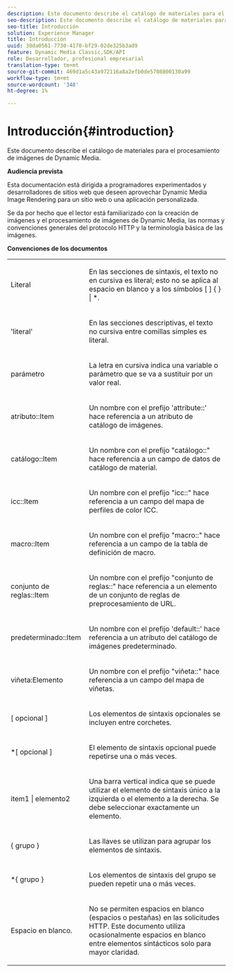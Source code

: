 ```yaml
---
description: Este documento describe el catálogo de materiales para el procesamiento de imágenes de Dynamic Media.
seo-description: Este documento describe el catálogo de materiales para el procesamiento de imágenes de Dynamic Media.
seo-title: Introducción
solution: Experience Manager
title: Introducción
uuid: 38da0561-7730-4170-bf29-02de325b3ad9
feature: Dynamic Media Classic,SDK/API
role: Desarrollador, profesional empresarial
translation-type: tm+mt
source-git-commit: 469d1a5c43a972116a8a2efb0de5708800130a99
workflow-type: tm+mt
source-wordcount: '348'
ht-degree: 1%

---
```



# Introducción{#introduction}

Este documento describe el catálogo de materiales para el procesamiento de imágenes de Dynamic Media.

**Audiencia prevista**

Esta documentación está dirigida a programadores experimentados y desarrolladores de sitios web que deseen aprovechar Dynamic Media Image Rendering para un sitio web o una aplicación personalizada.

Se da por hecho que el lector está familiarizado con la creación de imágenes y el procesamiento de imágenes de Dynamic Media, las normas y convenciones generales del protocolo HTTP y la terminología básica de las imágenes.

**Convenciones de los documentos**

<table id="simpletable_E96BA470B3CE4266A9E6ED0440A56C40"> 
 <tr class="strow"> 
  <td class="stentry"> <p>Literal </p> </td> 
  <td class="stentry"> <p>En las secciones de sintaxis, el texto no en cursiva es literal; esto no se aplica al espacio en blanco y a los símbolos [ ] { } | *. </p> </td> 
 </tr> 
 <tr class="strow"> 
  <td class="stentry"> <p>'literal' </p> </td> 
  <td class="stentry"> <p>En las secciones descriptivas, el texto no cursiva entre comillas simples es literal. </p> </td> 
 </tr> 
 <tr class="strow"> 
  <td class="stentry"> <p> <span class="varname"> parámetro </span> </p> </td> 
  <td class="stentry"> <p>La letra en cursiva indica una variable o parámetro que se va a sustituir por un valor real. </p> </td> 
 </tr> 
 <tr class="strow"> 
  <td class="stentry"> <p> <span class="codeph"> atributo::Item  </span> </p> </td> 
  <td class="stentry"> <p>Un nombre con el prefijo 'attribute::' hace referencia a un atributo de catálogo de imágenes. </p> </td> 
 </tr> 
 <tr class="strow"> 
  <td class="stentry"> <span class="codeph"> catálogo::Item  </span> </td> 
  <td class="stentry"> <p>Un nombre con el prefijo "catálogo::" hace referencia a un campo de datos de catálogo de material. </p> </td> 
 </tr> 
 <tr class="strow"> 
  <td class="stentry"> <p> <span class="codeph"> icc::Item  </span> </p> </td> 
  <td class="stentry"> <p>Un nombre con el prefijo "icc::" hace referencia a un campo del mapa de perfiles de color ICC. </p> </td> 
 </tr> 
 <tr class="strow"> 
  <td class="stentry"> <p> <span class="codeph"> macro::Item  </span> </p> </td> 
  <td class="stentry"> <p>Un nombre con el prefijo "macro::" hace referencia a un campo de la tabla de definición de macro. </p> </td> 
 </tr> 
 <tr class="strow"> 
  <td class="stentry"> <p> <span class="codeph"> conjunto de reglas::Item  </span> </p> </td> 
  <td class="stentry"> <p>Un nombre con el prefijo "conjunto de reglas::" hace referencia a un elemento de un conjunto de reglas de preprocesamiento de URL. </p> </td> 
 </tr> 
 <tr class="strow"> 
  <td class="stentry"> <p> <span class="codeph"> predeterminado::Item  </span> </p> </td> 
  <td class="stentry"> <p>Un nombre con el prefijo 'default::' hace referencia a un atributo del catálogo de imágenes predeterminado. </p> </td> 
 </tr> 
 <tr class="strow"> 
  <td class="stentry"> <p> <span class="codeph"> viñeta:Elemento  </span> </p> </td> 
  <td class="stentry"> <p>Un nombre con el prefijo "viñeta::" hace referencia a un campo del mapa de viñetas. </p> </td> 
 </tr> 
 <tr class="strow"> 
  <td class="stentry"> <p>[ <span class="varname"> opcional </span> ] </p> </td> 
  <td class="stentry"> <p>Los elementos de sintaxis opcionales se incluyen entre corchetes. </p> </td> 
 </tr> 
 <tr class="strow"> 
  <td class="stentry"> <p>*[ <span class="varname"> opcional </span> ] </p> </td> 
  <td class="stentry"> <p>El elemento de sintaxis opcional puede repetirse una o más veces. </p> </td> 
 </tr> 
 <tr class="strow"> 
  <td class="stentry"> <p> <span class="varname"> item1  </span>|  <span class="varname"> elemento2  </span> </p> </td> 
  <td class="stentry"> <p>Una barra vertical indica que se puede utilizar el elemento de sintaxis único a la izquierda o el elemento a la derecha. Se debe seleccionar exactamente un elemento. </p> </td> 
 </tr> 
 <tr class="strow"> 
  <td class="stentry"> <p>{ <span class="varname"> grupo </span> } </p> </td> 
  <td class="stentry"> <p>Las llaves se utilizan para agrupar los elementos de sintaxis. </p> </td> 
 </tr> 
 <tr class="strow"> 
  <td class="stentry"> <p>*{ <span class="varname"> grupo </span> } </p> </td> 
  <td class="stentry"> <p>Los elementos de sintaxis del grupo se pueden repetir una o más veces. </p> </td> 
 </tr> 
 <tr class="strow"> 
  <td class="stentry"> <p>Espacio en blanco. </p> </td> 
  <td class="stentry"> <p>No se permiten espacios en blanco (espacios o pestañas) en las solicitudes HTTP. Este documento utiliza ocasionalmente espacios en blanco entre elementos sintácticos solo para mayor claridad. </p> </td> 
 </tr> 
</table>

